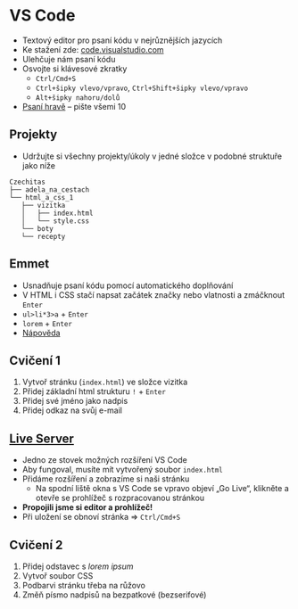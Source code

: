 # VS Code

- Textový editor pro psaní kódu v nejrůznějších jazycích
- Ke stažení zde: [code.visualstudio.com](https://code.visualstudio.com/)
- Ulehčuje nám psaní kódu
- Osvojte si klávesové zkratky
	- `Ctrl/Cmd+S`
	- `Ctrl+šipky vlevo/vpravo`, `Ctrl+Shift+šipky vlevo/vpravo`
	- `Alt+šipky nahoru/dolů`
- [Psaní hravě](https://www.psanihrave.cz/) – pište všemi 10

## Projekty

- Udržujte si všechny projekty/úkoly v jedné složce v podobné struktuře jako níže

```
Czechitas
├── adela_na_cestach
└── html_a_css_1
   ├── vizitka
   │   ├── index.html
   │   └── style.css
   └── boty
   └── recepty
```

## Emmet

- Usnadňuje psaní kódu pomocí automatického doplňování
- V HTML i CSS stačí napsat začátek značky nebo vlatnosti a zmáčknout `Enter`
- `ul>li*3>a` + `Enter`
- `lorem` + `Enter`
- [Nápověda](https://docs.emmet.io/cheat-sheet/)

## Cvičení 1

1. Vytvoř stránku (`index.html`) ve složce vizitka
1. Přidej základní html strukturu `!` + `Enter`
1. Přidej své jméno jako nadpis
1. Přidej odkaz na svůj e-mail

## [Live Server](https://marketplace.visualstudio.com/items?itemName=ritwickdey.LiveServer)

- Jedno ze stovek možných rozšíření VS Code
- Aby fungoval, musíte mít vytvořený soubor `index.html`
- Přidáme rozšíření a zobrazíme si naši stránku
  - Na spodní liště okna s VS Code se vpravo objeví „Go Live“, klikněte a otevře se prohlížeč s rozpracovanou stránkou
- **Propojili jsme si editor a prohlížeč!**
- Při uložení se obnoví stránka => `Ctrl/Cmd+S`

## Cvičení 2

1. Přidej odstavec s _lorem ipsum_
1. Vytvoř soubor CSS
1. Podbarvi stránku třeba na růžovo
1. Změň písmo nadpisů na bezpatkové (bezserifové)
